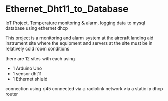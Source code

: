 # Ethernet_Dht11_to_Database
IoT Project, Temperature monitoring &amp; alarm, logging data to mysql database using ethernet dhcp

This project is a monitoring and alarm system at the aircraft landing aid instrument site where the equipment and servers at the site must be in relatively cold room conditions

there are 12 sites with each using
- 1 Arduino Uno
- 1 sensor dht11
- 1 Ethernet shield

connection using rj45 connected via a radiolink network via a static ip dhcp router
